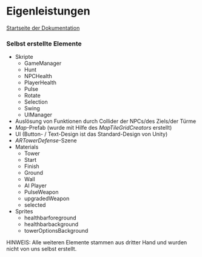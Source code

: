 # Eigenleistungen

[Startseite der Dokumentation](./documentation.md)

### Selbst erstellte Elemente
* Skripte
    * GameManager
    * Hunt
    * NPCHealth
    * PlayerHealth
    * Pulse
    * Rotate
    * Selection
    * Swing
    * UIManager
* Auslösung von Funktionen durch Collider der NPCs/des Ziels/der Türme
* _Map_-Prefab (wurde mit Hilfe des _MapTileGridCreators_ erstellt)
* UI (Button- / Text-Design ist das Standard-Design von Unity)
* _ARTowerDefense_-Szene
* Materials
    * Tower
    * Start
    * Finish
    * Ground
    * Wall
    * AI Player
    * PulseWeapon
    * upgradedWeapon
    * selected
* Sprites
    * healthbarforeground
    * healthbarbackground
    * towerOptionsBackground



HINWEIS: Alle weiteren Elemente stammen aus dritter Hand und wurden nicht von uns selbst erstellt.